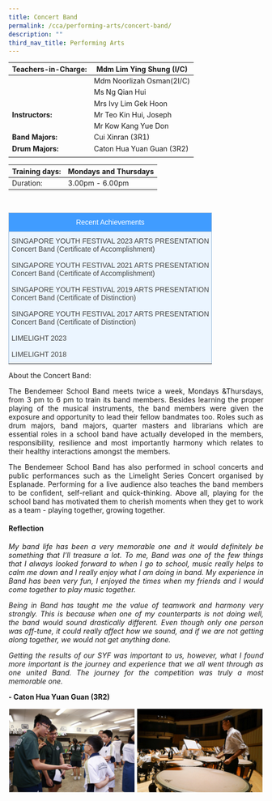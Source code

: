 ```yaml
---
title: Concert Band
permalink: /cca/performing-arts/concert-band/
description: ""
third_nav_title: Performing Arts
---
```

|  **Teachers-in-Charge:** | Mdm Lim Ying Shung (I/C)  | 
| -------- | -------- |
|  | Mdm Noorlizah Osman(2I/C) |
|  | Ms Ng Qian Hui |
|  | Mrs Ivy Lim Gek Hoon |
|**Instructors:** | Mr Teo Kin Hui, Joseph|
|  | Mr Kow Kang Yue Don |
|**Band Majors:** |  Cui Xinran (3R1)  |
|**Drum Majors:** |  Caton Hua Yuan Guan (3R2)| 
|  |  |

| Training days: | Mondays and Thursdays  |
| - | -|
| Duration: |  3.00pm - 6.00pm |

<br><style type="text/css">
.tg  {border-collapse:collapse;border-color:#9ABAD9;border-spacing:0;}
.tg td{background-color:#EBF5FF;border-color:#9ABAD9;border-style:solid;border-width:1px;color:#444;
  font-family:Arial, sans-serif;font-size:14px;overflow:hidden;padding:10px 5px;word-break:normal;}
.tg th{background-color:#409cff;border-color:#9ABAD9;border-style:solid;border-width:1px;color:#fff;
  font-family:Arial, sans-serif;font-size:14px;font-weight:normal;overflow:hidden;padding:10px 5px;word-break:normal;}
.tg .tg-3jrd{border-color:inherit;font-family:"Lucida Sans Unicode", "Lucida Grande", sans-serif !important;font-size:medium;
  text-align:left;vertical-align:top}
</style>
<table class="tg">
<thead>
  <tr>
    <th class="tg-3jrd">Recent Achievements<br></th>
  </tr>
</thead>
<tbody>
  <tr>
    <td class="tg-3jrd">
		SINGAPORE YOUTH FESTIVAL 2023 ARTS PRESENTATION<br>
Concert Band (Certificate of Accomplishment)<br>
			<br>
SINGAPORE YOUTH FESTIVAL 2021 ARTS PRESENTATION<br>
Concert Band (Certificate of Accomplishment)<br>
			<br>
SINGAPORE YOUTH FESTIVAL 2019 ARTS PRESENTATION<br>
Concert Band (Certificate of Distinction)<br>
			<br>
SINGAPORE YOUTH FESTIVAL 2017 ARTS PRESENTATION<br>
Concert Band (Certificate of Distinction)<br><br>
LIMELIGHT 2023<br><br>
LIMELIGHT 2018</td>
  </tr>
</tbody>
</table>

About the Concert Band:

<p style="text-align:justify">The Bendemeer School Band meets twice a week, Mondays &amp;Thursdays, from 3 pm to 6 pm to train its band members. Besides learning the proper playing of the musical instruments, the band members were given the exposure and opportunity to lead their fellow bandmates too.  Roles such as drum majors, band majors, quarter masters and librarians which are essential roles in a school band have actually developed in the members, responsibility, resilience and most importantly harmony which relates to their healthy interactions amongst the members. </p>

<p style="text-align:justify">The Bendemeer School Band has also performed in school concerts and public performances such as the Limelight Series Concert organised by Esplanade. Performing for a live audience also teaches the band members to be confident, self-reliant and quick-thinking. Above all, playing for the school band has motivated them to cherish moments when they get to work as a team - playing together, growing together.</p>


#### Reflection

<p style="text-align:justify; font-style:italic">My band life has been a very memorable one and it would definitely be something that I’ll treasure a lot. To me, Band was one of the few things that I always looked forward to when I go to school, music really helps to calm me down and I really enjoy what I am doing in band. My experience in Band has been very fun, I enjoyed the times when my friends and I would come together to play music together. </p>

<p style="text-align:justify; font-style:italic">Being in Band has taught me the value of teamwork and harmony very strongly. This is because when one of my counterparts is not doing well, the band would sound drastically different. Even though only one person was off-tune, it could really affect how we sound, and if we are not getting along together, we would not get anything done. </p>

<p style="text-align:justify; font-style:italic">Getting the results of our SYF was important to us, however, what I found more important is the journey and experience that we all went through as one united Band. The journey for the competition was truly a most memorable one.</p>

**- Caton Hua Yuan Guan (3R2)**

![](/images/Cca/cca-concertband-04.jpg)
 